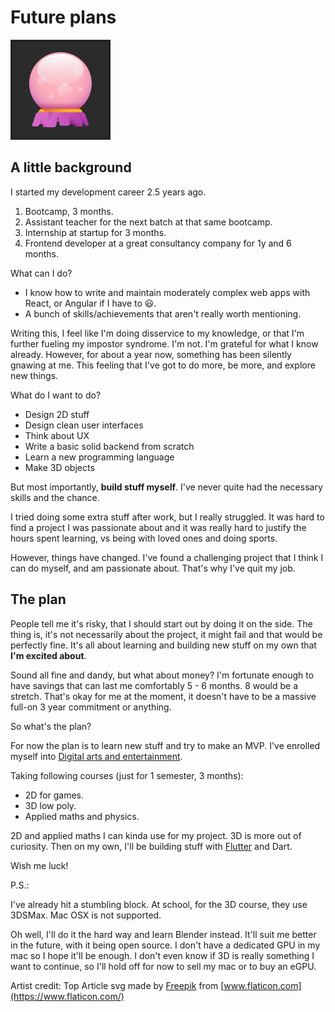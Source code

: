 # Future plans

![fortune teller icon](./images/fortune_teller.svg)

## A little background

I started my development career 2.5 years ago.

1. Bootcamp, 3 months.
2. Assistant teacher for the next batch at that same bootcamp.
3. Internship at startup for 3 months.
4. Frontend developer at a great consultancy company for 1y and 6 months.

What can I do?

- I know how to write and maintain moderately complex web apps with React, or Angular if I have to 😃.
- A bunch of skills/achievements that aren't really worth mentioning.

Writing this, I feel like I'm doing disservice to my knowledge, or that I'm further fueling my impostor syndrome.
I'm not. I'm grateful for what I know already. However, for about a year now, something has been silently gnawing at me. This feeling that I've got to do more, be more, and explore new things.

What do I want to do?

- Design 2D stuff
- Design clean user interfaces
- Think about UX
- Write a basic solid backend from scratch
- Learn a new programming language
- Make 3D objects

But most importantly, **build stuff myself**.
I've never quite had the necessary skills and the chance.

I tried doing some extra stuff after work, but I really struggled.
It was hard to find a project I was passionate about and it was really hard to justify the hours spent learning, vs being with loved ones and doing sports.

However, things have changed. I've found a challenging project that I think I can do myself, and am passionate about.
That's why I've quit my job.

## The plan

People tell me it's risky, that I should start out by doing it on the side.
The thing is, it's not necessarily about the project, it might fail and that would be perfectly fine.
It's all about learning and building new stuff on my own that **I'm excited about**.

Sound all fine and dandy, but what about money?
I'm fortunate enough to have savings that can last me comfortably 5 - 6 months. 8 would be a stretch.
That's okay for me at the moment, it doesn't have to be a massive full-on 3 year commitment or anything.

So what's the plan?

For now the plan is to learn new stuff and try to make an MVP.
I've enrolled myself into [Digital arts and entertainment](http://www.digitalartsandentertainment.be/).

Taking following courses (just for 1 semester, 3 months):

- 2D for games.
- 3D low poly.
- Applied maths and physics.

2D and applied maths I can kinda use for my project. 3D is more out of curiosity.
Then on my own, I'll be building stuff with [Flutter](https://flutter.dev/) and Dart.

Wish me luck!

P.S.:

I've already hit a stumbling block.
At school, for the 3D course, they use 3DSMax.
Mac OSX is not supported.

Oh well, I'll do it the hard way and learn Blender instead.
It'll suit me better in the future, with it being open source.
I don't have a dedicated GPU in my mac so I hope it'll be enough. I don't even know if 3D is really something I want to continue, so I'll hold off for now to sell my mac or to buy an eGPU.

Artist credit:
Top Article svg made by [Freepik](https://www.flaticon.com/authors/freepik) from [www.flaticon.com](https://www.flaticon.com/)
